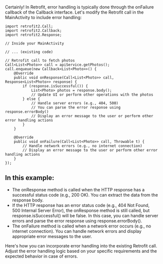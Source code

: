 Certainly! In Retrofit, error handling is typically done through the onFailure callback of the Callback interface. Let's modify the Retrofit call in the MainActivity to include error handling:

```
import retrofit2.Call;
import retrofit2.Callback;
import retrofit2.Response;

// Inside your MainActivity

// ... (existing code)

// Retrofit call to fetch photos
Call<List<Photo>> call = apiService.getPhotos();
call.enqueue(new Callback<List<Photo>>() {
    @Override
    public void onResponse(Call<List<Photo>> call, Response<List<Photo>> response) {
        if (response.isSuccessful()) {
            List<Photo> photos = response.body();
            // Update UI or perform other operations with the photos
        } else {
            // Handle server errors (e.g., 404, 500)
            // You can parse the error response using response.errorBody()
            // Display an error message to the user or perform other error handling actions
        }
    }

    @Override
    public void onFailure(Call<List<Photo>> call, Throwable t) {
        // Handle network errors (e.g., no internet connection)
        // Display an error message to the user or perform other error handling actions
    }
});

```

## In this example:

- The onResponse method is called when the HTTP response has a successful status code (e.g., 200 OK). You can extract the data from the response body.
- If the HTTP response has an error status code (e.g., 404 Not Found, 500 Internal Server Error), the onResponse method is still called, but response.isSuccessful() will be false. In this case, you can handle server errors and parse the error response using response.errorBody().
- The onFailure method is called when a network error occurs (e.g., no internet connection). You can handle network errors and display appropriate error messages to the user.

Here's how you can incorporate error handling into the existing Retrofit call. Adjust the error handling logic based on your specific requirements and the expected behavior in case of errors.